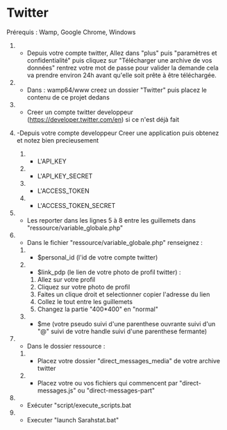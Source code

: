 # Twitter
Prérequis : Wamp, Google Chrome,  Windows

1. - Depuis votre compte twitter, Allez dans "plus" puis "paramètres et confidentialité" puis cliquez sur  "Télécharger une archive de vos données" rentrez 
votre mot de passe pour valider la demande cela va prendre environ 24h avant qu'elle soit prête à être téléchargée.
2. - Dans : wamp64/www creez un dossier "Twitter" puis placez le contenu de ce projet dedans
3. - Creer un compte twitter developpeur (https://developer.twitter.com/en)  si ce n'est déjà fait
4. -Depuis votre compte developpeur Creer une application puis obtenez et notez bien precieusement
	1. - L'API_KEY 
	2. - L'API_KEY_SECRET
	3. - L'ACCESS_TOKEN
	4. - L'ACCESS_TOKEN_SECRET
  
5. - Les reporter dans les lignes 5 à 8 entre les guillemets dans  "ressource/variable_globale.php"
6. - Dans le fichier "ressource/variable_globale.php" renseignez :
	1. - $personal_id (l'id de votre compte twitter)
	2. - $link_pdp (le lien de votre photo de profil twitter) : 
		1. Allez sur votre profil 
		2. Cliquez sur votre photo de profil
		3. Faites un clique droit et selectionner copier l'adresse du lien
		4. Collez le tout entre les guillemets 
		5. Changez la partie "400*400" en  "normal"
	3. - $me (votre pseudo suivi d'une parenthese ouvrante suivi  d'un "@" suivi de votre handle suivi d'une parenthese fermante)
7. - Dans le dossier ressource :
	1. - Placez votre dossier "direct_messages_media" de votre archive twitter
	2. - Placez votre ou vos fichiers qui commencent par "direct-messages.js" ou "direct-messages-part"
	
 8. - Exécuter "script/execute_scripts.bat
 9. - Executer "launch Sarahstat.bat"

